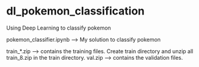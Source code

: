# dl_pokemon_classification
Using Deep Learning to classify pokemon

pokemon_classifier.ipynb --> My solution to classify pokemon

train_*.zip --> contains the training files. Create train directory and unzip all train_8.zip in the train directory.
val.zip --> contains the validation files.

